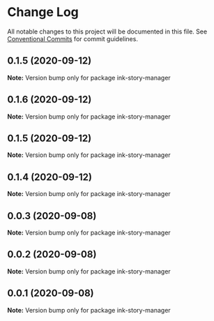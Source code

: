 # Change Log

All notable changes to this project will be documented in this file.
See [Conventional Commits](https://conventionalcommits.org) for commit guidelines.

## 0.1.5 (2020-09-12)

**Note:** Version bump only for package ink-story-manager





## 0.1.6 (2020-09-12)

**Note:** Version bump only for package ink-story-manager





## 0.1.5 (2020-09-12)

**Note:** Version bump only for package ink-story-manager





## 0.1.4 (2020-09-12)

**Note:** Version bump only for package ink-story-manager





## 0.0.3 (2020-09-08)

**Note:** Version bump only for package ink-story-manager





## 0.0.2 (2020-09-08)

**Note:** Version bump only for package ink-story-manager





## 0.0.1 (2020-09-08)

**Note:** Version bump only for package ink-story-manager

